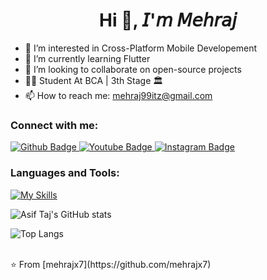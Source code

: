  <h1 align="center">Hi 👋, 𝘐'𝘮 𝘔𝘦𝘩𝘳𝘢𝘫</h1>

- 👀 I’m interested in Cross-Platform Mobile Developement
- 🌱 I’m currently learning Flutter
- 💞️ I’m looking to collaborate on open-source projects
- 👨‍🎓 Student At BCA | 3th Stage 🏛️
- 📫 How to reach me: mehraj99itz@gmail.com
  
### Connect with me:
<div id="badges">
  <a href="https://github.com/mehrajx7">
    <img src="https://img.shields.io/badge/Github-white?style=for-the-badge&logo=Github&logoColor=black" alt="Github Badge"/>
  </a>
  <a href="https://www.youtube.com/channel/UCzvRaprYPhvAplMK36Gu0kw">
    <img src="https://img.shields.io/badge/YouTube-red?style=for-the-badge&logo=youtube&logoColor=white" alt="Youtube Badge"/>
  </a>
   <a href="https://www.instagram.com/Mehraj.x7">
    <img src="https://img.shields.io/badge/Instagram-purple?style=for-the-badge&logo=instagram&logoColor=white" alt="Instagram Badge"/>
    </a>
</div>

### Languages and Tools:
[![My Skills](https://skillicons.dev/icons?i=flutter,dart,github)](https://skillicons.dev)

![Asif Taj's GitHub stats](https://github-readme-stats.vercel.app/api?username=mehrajx7&show_icons=true&theme=dark)

![Top Langs](https://github-readme-stats.vercel.app/api/top-langs/?username=mehrajx7&theme=dark)


<br>
⭐️ From [mehrajx7](https://github.com/mehrajx7)
